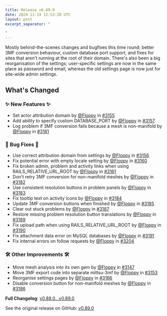 ```yaml
---
title: Release v0.89.0
date: 2024-11-19 12:53:28 UTC
layout: post
excerpt_separator: "

"
---
```

Mostly behind-the-scenes changes and bugfixes this time round; better 3MF conversion behaviour, custom database port support, and fixes for sites that aren't running at the root of their domain. There's also been a big reorganisation of the settings; user-specific settings are now in the same place as password and email, whereas the old settings page is now just for site-wide admin settings.

## What's Changed
### ✨ New Features ✨
* Set actor attribution domain by [@Floppy](https://github.com/Floppy) in [#3155](https://github.com/manyfold3d/manyfold/pull/3155)
* Add ability to specify custom DATABASE_PORT by [@Floppy](https://github.com/Floppy) in [#3157](https://github.com/manyfold3d/manyfold/pull/3157)
* Log problem if 3MF conversion fails because a mesh is non-manifold by [@Floppy](https://github.com/Floppy) in [#3181](https://github.com/manyfold3d/manyfold/pull/3181)
### 🐛 Bug Fixes 🐛
* Use correct attribution domain from settings by [@Floppy](https://github.com/Floppy) in [#3156](https://github.com/manyfold3d/manyfold/pull/3156)
* Fix potential error with empty locale setting by [@Floppy](https://github.com/Floppy) in [#3160](https://github.com/manyfold3d/manyfold/pull/3160)
* Fix broken admin, problem and activity links when using RAILS_RELATIVE_URL_ROOT by [@Floppy](https://github.com/Floppy) in [#3161](https://github.com/manyfold3d/manyfold/pull/3161)
* Don't retry 3MF conversion for non-manifold meshes by [@Floppy](https://github.com/Floppy) in [#3182](https://github.com/manyfold3d/manyfold/pull/3182)
* Use consistent resolution buttons in problem panels by [@Floppy](https://github.com/Floppy) in [#3183](https://github.com/manyfold3d/manyfold/pull/3183)
* Fix tooltip text on activity icons by [@Floppy](https://github.com/Floppy) in [#3184](https://github.com/manyfold3d/manyfold/pull/3184)
* Update 3MF conversion buttons when finished by [@Floppy](https://github.com/Floppy) in [#3185](https://github.com/manyfold3d/manyfold/pull/3185)
* Clear out stuck problems by [@Floppy](https://github.com/Floppy) in [#3187](https://github.com/manyfold3d/manyfold/pull/3187)
* Restore missing problem resolution button translations  by [@Floppy](https://github.com/Floppy) in [#3189](https://github.com/manyfold3d/manyfold/pull/3189)
* Fix upload path when using RAILS_RELATIVE_URL_ROOT by [@Floppy](https://github.com/Floppy) in [#3190](https://github.com/manyfold3d/manyfold/pull/3190)
* Fix attachment data error on MySQL databases by [@Floppy](https://github.com/Floppy) in [#3191](https://github.com/manyfold3d/manyfold/pull/3191)
* Fix internal errors on follow requests by [@Floppy](https://github.com/Floppy) in [#3204](https://github.com/manyfold3d/manyfold/pull/3204)
### 🛠️ Other Improvements 🛠️
* Move mesh analysis into its own gem by [@Floppy](https://github.com/Floppy) in [#3147](https://github.com/manyfold3d/manyfold/pull/3147)
* Move 3MF export code into separate mittsu-3mf by [@Floppy](https://github.com/Floppy) in [#3153](https://github.com/manyfold3d/manyfold/pull/3153)
* Reorganise settings pages by [@Floppy](https://github.com/Floppy) in [#3166](https://github.com/manyfold3d/manyfold/pull/3166)
* Disable conversion button for non-manifold meshes by [@Floppy](https://github.com/Floppy) in [#3186](https://github.com/manyfold3d/manyfold/pull/3186)


**Full Changelog**: [v0.88.0...v0.89.0](https://github.com/manyfold3d/manyfold/compare/v0.88.0...v0.89.0)

See the original release on GitHub: [v0.89.0](https://github.com/manyfold3d/manyfold/releases/tag/v0.89.0)
